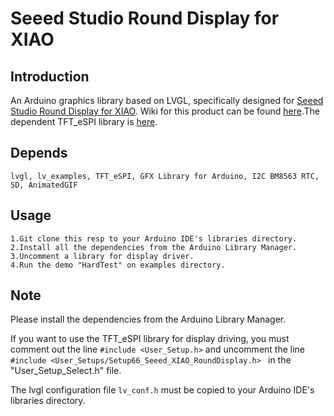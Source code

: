 # Seeed Studio Round Display for XIAO
## Introduction 

An Arduino graphics library based on LVGL, specifically designed for [Seeed Studio Round Display for XIAO](https://www.seeedstudio.com/Seeed-Studio-Round-Display-for-XIAO-p-5638.html). Wiki for this product can be found [here](https://wiki.seeedstudio.com/using_lvgl_and_tft_on_round_display/).The dependent TFT_eSPI library is [here](https://github.com/Seeed-Projects/SeeedStudio_TFT_eSPI).

## Depends

    lvgl, lv_examples, TFT_eSPI, GFX Library for Arduino, I2C BM8563 RTC, SD, AnimatedGIF

## Usage

    1.Git clone this resp to your Arduino IDE's libraries directory.
    2.Install all the dependencies from the Arduino Library Manager.
    3.Uncomment a library for display driver.
    4.Run the demo "HardTest" on examples directory.

## Note

Please install the dependencies from the Arduino Library Manager. 

If you want to use the TFT_eSPI library for display driving, you must comment out the line `#include <User_Setup.h>` and uncomment the line  `#include <User_Setups/Setup66_Seeed_XIAO_RoundDisplay.h> ` in the "User_Setup_Select.h" file.

The lvgl configuration file `lv_conf.h`  must be copied to  your Arduino IDE's libraries directory.
